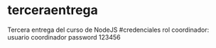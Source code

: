 # terceraentrega
Tercera entrega del curso de NodeJS
#credenciales
rol coordinador: usuario coordinador password 123456
